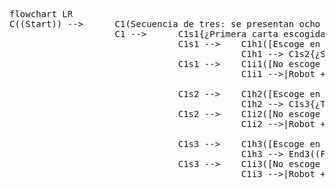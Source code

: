 <pre class="mermaid">
flowchart LR
C((Start)) --> 		C1(Secuencia de tres: se presentan ocho cartas con diferentes iconos. En ellas hay unos cubiertos, un zapato, un grifo, unas tijeras, unos cordones, un mando de televisión, una lámpara y unos calcetines.)
					C1 --> 		C1s1{¿Primera carta escogida?}
								C1s1 --> 	C1h1([Escoge en primer lugar los calcetines.])
											C1h1 --> C1s2{¿Segunda carta escogida?}
								C1s1 --> 	C1i1([No escoge en primer lugar los calcetines.])
											C1i1 -->|Robot +1| C1r1((Reiniciar la secuencia))
											
								C1s2 -->	C1h2([Escoge en segundo lugar los zapatos.])
											C1h2 --> C1s3{¿Tercera carta escogida?}
								C1s2 --> 	C1i2([No escoge en segundo lugar los zapatos.])
											C1i2 -->|Robot +1| C1r2((Reiniciar la secuencia))
											
								C1s3 -->	C1h3([Escoge en tercer lugar los cordones.])
											C1h3 --> End3((Fin))
								C1s3 --> 	C1i3([No escoge en tercer lugar los cordones.])
											C1i3 -->|Robot +1| C1r3((Reiniciar la secuencia))
</pre>
<script type="module">
	import mermaid from 'https://cdn.jsdelivr.net/npm/mermaid@10/dist/mermaid.esm.min.mjs';
	mermaid.initialize({
		startOnLoad: true,
		theme: 'default'
	});
</script>
